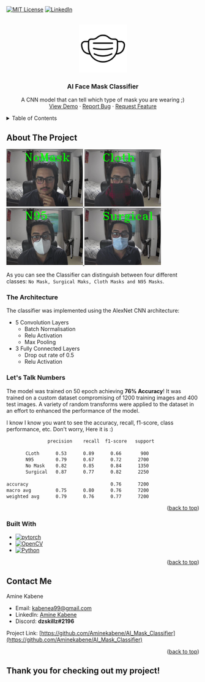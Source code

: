 
<!-- PROJECT SHIELDS -->
<!--
*** I'm using markdown "reference style" links for readability.
*** Reference links are enclosed in brackets [ ] instead of parentheses ( ).
*** See the bottom of this document for the declaration of the reference variables
*** for contributors-url, forks-url, etc. This is an optional, concise syntax you may use.
*** https://www.markdownguide.org/basic-syntax/#reference-style-links
-->
[![MIT License][license-shield]][license-url]
[![LinkedIn][linkedin-shield]][linkedin-url]



<!-- PROJECT LOGO -->
<br />
<div align="center">
  <a href="https://github.com/Aminekabene/AI_Mask_Classifier">
    <img src="./demo/5985970.png" width="125">
  </a>

  <h3 align="center">AI Face Mask Classifier</h3>

  <p align="center">
    A CNN model that can tell which type of mask you are wearing ;)
    <br />
    <a href="https://github.com/Aminekabene/AI_Mask_Classifier">View Demo</a>
    ·
    <a href="https://github.com/Aminekabene/AI_Mask_Classifier/issues">Report Bug</a>
    ·
    <a href="https://github.com/Aminekabene/AI_Mask_Classifier/issues">Request Feature</a>
  </p>
</div>



<!-- TABLE OF CONTENTS -->
<details>
  <summary>Table of Contents</summary>
  <ol>
    <li>
      <a href="#about-the-project">About The Project</a>
      <ul>
        <li><a href="###The Architecture">The Architecture</a></li>
        <li><a href="### Let's Talk Numbers"> Performance</a></li>
        <li><a href="#built-with">Built With</a></li>
      </ul>
    </li>
    <li><a href="#license">License</a></li>
    <li><a href="#contact">Contact</a></li>
  </ol>
</details>



<!-- ABOUT THE PROJECT -->
## About The Project

<a href="https://github.com/Aminekabene/AI_Mask_Classifier">
    <img src="./demo/nomask.png" width="200">
</a>
<a href="https://github.com/Aminekabene/AI_Mask_Classifier">
    <img src="./demo/cloth.png" width="200">
 </a>
 <br />
 <a href="https://github.com/Aminekabene/AI_Mask_Classifier">
    <img src="./demo/N95.png" width="200">
 </a>
 <a href="https://github.com/Aminekabene/AI_Mask_Classifier">
    <img src="./demo/surgical.png" width="200">
 </a>

As you can see the Classifier can distinguish between four different classes: `No Mask, Surgical Maks, Cloth Masks and N95 Masks`.

### The Architecture
The classifier was implemented using the AlexNet CNN architecture:
* 5 Convolution Layers
  * Batch Normalisation
  * Relu Activation
  * Max Pooling
* 3 Fully Connected Layers
  * Drop out rate of 0.5
  * Relu Activation

### Let's Talk Numbers

The model was trained on 50 epoch achieving **76% Accuracy**! It was trained on a custom dataset compromising of 1200 training images and 400 test images. A variety of random transforms were applied to the dataset in an effort to enhanced the performance of the model.

I know I know you want to see the accuracy, recall, f1-score, class performance, etc. Don't worry, Here it is :)

                   precision    recall  f1-score   support

           CLoth      0.53      0.89      0.66       900
           N95        0.79      0.67      0.72      2700
           No Mask    0.82      0.85      0.84      1350
           Surgical   0.87      0.77      0.82      2250

    accuracy                              0.76      7200
    macro avg         0.75      0.80      0.76      7200
    weighted avg      0.79      0.76      0.77      7200



<p align="right">(<a href="#readme-top">back to top</a>)</p>



### Built With

* [![pytorch][pytorch]][pytorch-url]
* [![OpenCV][OpenCV]][OpenCV-url]
* [![Python][Python]][Python-url]

<p align="right">(<a href="#readme-top">back to top</a>)</p>


<!-- CONTACT -->
## Contact Me

Amine Kabene

* Email:  kabenea99@gmail.com
* LinkedIn: [Amine Kabene](https://www.linkedin.com/in/amine-kabene/)
* Discord: **dzskillz#2196** 

Project Link: [https://github.com/Aminekabene/AI_Mask_Classifier](https://github.com/Aminekabene/AI_Mask_Classifier)

<p align="right">(<a href="#readme-top">back to top</a>)</p>



## Thank you for checking out my project!



<!-- MARKDOWN LINKS & IMAGES -->
<!-- https://www.markdownguide.org/basic-syntax/#reference-style-links -->
[license-shield]: https://img.shields.io/github/license/othneildrew/Best-README-Template.svg?style=for-the-badge
[license-url]: https://github.com/othneildrew/Best-README-Template/blob/master/LICENSE.txt
[linkedin-shield]: https://img.shields.io/badge/-LinkedIn-black.svg?style=for-the-badge&logo=linkedin&colorB=555
[linkedin-url]: https://www.linkedin.com/in/amine-kabene/
[pytorch]: https://img.shields.io/badge/pytorch-000000?style=for-the-badge&logo=pytorch&logoColor=red
[pytorch-url]: https://pytorch.org/
[OpenCV]: https://img.shields.io/badge/OpenCV-000000?style=for-the-badge&logo=opencv&logoColor=green
[OpenCV-url]: https://opencv.org/
[Python]: https://img.shields.io/badge/Python-000000?style=for-the-badge&logo=Python&logoColor=yellow
[Python-url]: https://www.python.org/
